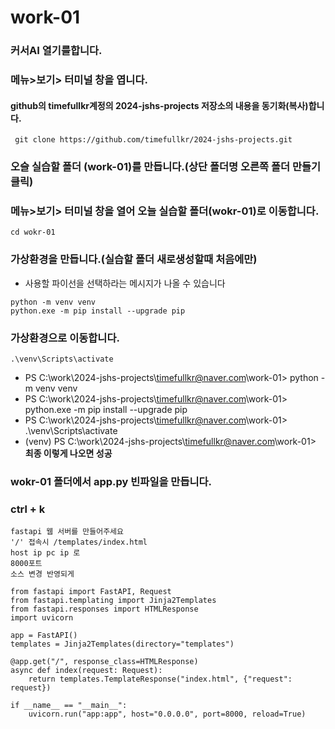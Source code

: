 # work-01 
### 커서AI 열기를합니다.
### 메뉴>보기> 터미널 창을 엽니다.
#### github의 timefullkr계정의 2024-jshs-projects 저장소의 내용을 동기화(복사)합니다.
```
 git clone https://github.com/timefullkr/2024-jshs-projects.git
```
### 오슬 실습할 폴더 (work-01)를 만듭니다.(상단 폴더명 오른쪽 폴더 만들기 클릭) 
### 메뉴>보기> 터미널 창을 열어 오늘 실습할 폴더(wokr-01)로 이동합니다.
```
cd wokr-01
```
### 가상환경을 만듭니다.(실습할 폴더 새로생성할때 처음에만) 
- 사용할 파이선을 선택하라는 메시지가 나올 수 있습니다
```
python -m venv venv
python.exe -m pip install --upgrade pip
```
### 가상환경으로 이동합니다.
```
.\venv\Scripts\activate
```
- PS C:\work\2024-jshs-projects\timefullkr@naver.com\work-01> python -m venv venv
- PS C:\work\2024-jshs-projects\timefullkr@naver.com\work-01> python.exe -m pip install --upgrade pip
- PS C:\work\2024-jshs-projects\timefullkr@naver.com\work-01> .\venv\Scripts\activate
- (venv) PS C:\work\2024-jshs-projects\timefullkr@naver.com\work-01> **최종 이렇게 나오면 성공**

### wokr-01 폴더에서 app.py 빈파일을 만듭니다.
### ctrl + k 
```
fastapi 웹 서버를 만들어주세요
'/' 접속시 /templates/index.html
host ip pc ip 로
8000포트
소스 변경 반영되게
```
```
from fastapi import FastAPI, Request
from fastapi.templating import Jinja2Templates
from fastapi.responses import HTMLResponse
import uvicorn

app = FastAPI()
templates = Jinja2Templates(directory="templates")

@app.get("/", response_class=HTMLResponse)
async def index(request: Request):
    return templates.TemplateResponse("index.html", {"request": request})

if __name__ == "__main__":
    uvicorn.run("app:app", host="0.0.0.0", port=8000, reload=True)
```
